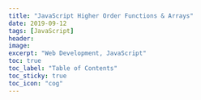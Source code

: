 ```yaml
---
title: "JavaScript Higher Order Functions & Arrays"
date: 2019-09-12
tags: [JavaScript]
header:
image:
excerpt: "Web Development, JavaScript"
toc: true
toc_label: "Table of Contents"
toc_sticky: true
toc_icon: "cog"
---
```


